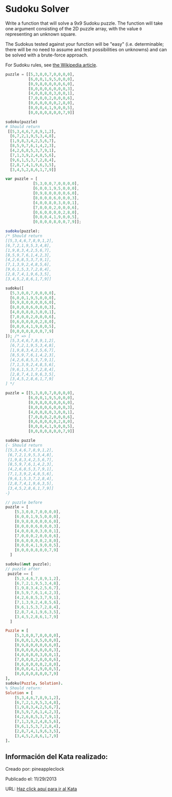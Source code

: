 # Sudoku Solver
Write a function that will solve a 9x9 Sudoku puzzle. The function will take one argument consisting of the 2D puzzle array, with the value ```0``` representing an unknown square. 

The Sudokus tested against your function will be "easy" (i.e. determinable; there will be no need to assume and test possibilities on unknowns) and can be solved with a brute-force approach.

For Sudoku rules, see [the Wikipedia article](http://en.wikipedia.org/wiki/Sudoku).

```python
puzzle = [[5,3,0,0,7,0,0,0,0],
          [6,0,0,1,9,5,0,0,0],
          [0,9,8,0,0,0,0,6,0],
          [8,0,0,0,6,0,0,0,3],
          [4,0,0,8,0,3,0,0,1],
          [7,0,0,0,2,0,0,0,6],
          [0,6,0,0,0,0,2,8,0],
          [0,0,0,4,1,9,0,0,5],
          [0,0,0,0,8,0,0,7,9]]

sudoku(puzzle)
# Should return
 [[5,3,4,6,7,8,9,1,2],
  [6,7,2,1,9,5,3,4,8],
  [1,9,8,3,4,2,5,6,7],
  [8,5,9,7,6,1,4,2,3],
  [4,2,6,8,5,3,7,9,1],
  [7,1,3,9,2,4,8,5,6],
  [9,6,1,5,3,7,2,8,4],
  [2,8,7,4,1,9,6,3,5],
  [3,4,5,2,8,6,1,7,9]]
```
```javascript
var puzzle = [
            [5,3,0,0,7,0,0,0,0],
            [6,0,0,1,9,5,0,0,0],
            [0,9,8,0,0,0,0,6,0],
            [8,0,0,0,6,0,0,0,3],
            [4,0,0,8,0,3,0,0,1],
            [7,0,0,0,2,0,0,0,6],
            [0,6,0,0,0,0,2,8,0],
            [0,0,0,4,1,9,0,0,5],
            [0,0,0,0,8,0,0,7,9]];

sudoku(puzzle);
/* Should return
[[5,3,4,6,7,8,9,1,2],
[6,7,2,1,9,5,3,4,8],
[1,9,8,3,4,2,5,6,7],
[8,5,9,7,6,1,4,2,3],
[4,2,6,8,5,3,7,9,1],
[7,1,3,9,2,4,8,5,6],
[9,6,1,5,3,7,2,8,4],
[2,8,7,4,1,9,6,3,5],
[3,4,5,2,8,6,1,7,9]] 
```
```php
sudoku([
  [5,3,0,0,7,0,0,0,0],
  [6,0,0,1,9,5,0,0,0],
  [0,9,8,0,0,0,0,6,0],
  [8,0,0,0,6,0,0,0,3],
  [4,0,0,8,0,3,0,0,1],
  [7,0,0,0,2,0,0,0,6],
  [0,6,0,0,0,0,2,8,0],
  [0,0,0,4,1,9,0,0,5],
  [0,0,0,0,8,0,0,7,9]
]); /* => [
  [5,3,4,6,7,8,9,1,2],
  [6,7,2,1,9,5,3,4,8],
  [1,9,8,3,4,2,5,6,7],
  [8,5,9,7,6,1,4,2,3],
  [4,2,6,8,5,3,7,9,1],
  [7,1,3,9,2,4,8,5,6],
  [9,6,1,5,3,7,2,8,4],
  [2,8,7,4,1,9,6,3,5],
  [3,4,5,2,8,6,1,7,9]
] */
```
```haskell
puzzle = [[5,3,0,0,7,0,0,0,0],
          [6,0,0,1,9,5,0,0,0],
          [0,9,8,0,0,0,0,6,0],
          [8,0,0,0,6,0,0,0,3],
          [4,0,0,8,0,3,0,0,1],
          [7,0,0,0,2,0,0,0,6],
          [0,6,0,0,0,0,2,8,0],
          [0,0,0,4,1,9,0,0,5],
          [0,0,0,0,8,0,0,7,9]]

sudoku puzzle
{- Should return
[[5,3,4,6,7,8,9,1,2],
 [6,7,2,1,9,5,3,4,8],
 [1,9,8,3,4,2,5,6,7],
 [8,5,9,7,6,1,4,2,3],
 [4,2,6,8,5,3,7,9,1],
 [7,1,3,9,2,4,8,5,6],
 [9,6,1,5,3,7,2,8,4],
 [2,8,7,4,1,9,6,3,5],
 [3,4,5,2,8,6,1,7,9]]
-}
```
```rust
// puzzle before
puzzle = [
    [5,3,0,0,7,0,0,0,0],
    [6,0,0,1,9,5,0,0,0],
    [0,9,8,0,0,0,0,6,0],
    [8,0,0,0,6,0,0,0,3],
    [4,0,0,8,0,3,0,0,1],
    [7,0,0,0,2,0,0,0,6],
    [0,6,0,0,0,0,2,8,0],
    [0,0,0,4,1,9,0,0,5],
    [0,0,0,0,8,0,0,7,9]
  ]

sudoku(&mut puzzle);
// puzzle after
 puzzle == [
    [5,3,4,6,7,8,9,1,2],
    [6,7,2,1,9,5,3,4,8],
    [1,9,8,3,4,2,5,6,7],
    [8,5,9,7,6,1,4,2,3],
    [4,2,6,8,5,3,7,9,1],
    [7,1,3,9,2,4,8,5,6],
    [9,6,1,5,3,7,2,8,4],
    [2,8,7,4,1,9,6,3,5],
    [3,4,5,2,8,6,1,7,9]
  ]
```
```prolog
Puzzle = [
    [5,3,0,0,7,0,0,0,0],
    [6,0,0,1,9,5,0,0,0],
    [0,9,8,0,0,0,0,6,0],
    [8,0,0,0,6,0,0,0,3],
    [4,0,0,8,0,3,0,0,1],
    [7,0,0,0,2,0,0,0,6],
    [0,6,0,0,0,0,2,8,0],
    [0,0,0,4,1,9,0,0,5],
    [0,0,0,0,8,0,0,7,9]
],
sudoku(Puzzle, Solution). 
% Should return:
Solution = [
    [5,3,4,6,7,8,9,1,2],
    [6,7,2,1,9,5,3,4,8],
    [1,9,8,3,4,2,5,6,7],
    [8,5,9,7,6,1,4,2,3],
    [4,2,6,8,5,3,7,9,1],
    [7,1,3,9,2,4,8,5,6],
    [9,6,1,5,3,7,2,8,4],
    [2,8,7,4,1,9,6,3,5],
    [3,4,5,2,8,6,1,7,9]
].
```

## Información del Kata realizado:
Creado por: pineappleclock

Publicado el: 11/29/2013

URL: [Haz click aquí para ir al Kata](https://www.codewars.com/kata/5296bc77afba8baa690002d7)